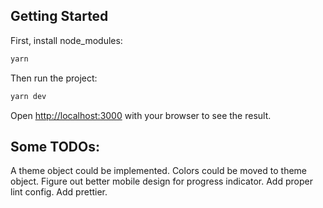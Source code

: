 ## Getting Started

First, install node_modules:

```bash
yarn
```

Then run the project:

```bash
yarn dev
```

Open [http://localhost:3000](http://localhost:3000) with your browser to see the result.

## Some TODOs:

A theme object could be implemented.
Colors could be moved to theme object.
Figure out better mobile design for progress indicator.
Add proper lint config.
Add prettier.
